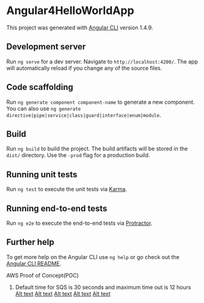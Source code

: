 # Angular4HelloWorldApp

This project was generated with [Angular CLI](https://github.com/angular/angular-cli) version 1.4.9.

## Development server

Run `ng serve` for a dev server. Navigate to `http://localhost:4200/`. The app will automatically reload if you change any of the source files.

## Code scaffolding

Run `ng generate component component-name` to generate a new component. You can also use `ng generate directive|pipe|service|class|guard|interface|enum|module`.

## Build

Run `ng build` to build the project. The build artifacts will be stored in the `dist/` directory. Use the `-prod` flag for a production build.

## Running unit tests

Run `ng test` to execute the unit tests via [Karma](https://karma-runner.github.io).

## Running end-to-end tests

Run `ng e2e` to execute the end-to-end tests via [Protractor](http://www.protractortest.org/).

## Further help

To get more help on the Angular CLI use `ng help` or go check out the [Angular CLI README](https://github.com/angular/angular-cli/blob/master/README.md).

AWS Proof of Concept(POC)
1. Default time for SQS is 30 seconds and maximum time out is 12 hours
[Alt text](https://ibb.co/mh7BAm)
[Alt text](https://ibb.co/gbnYO6)
[Alt text](https://ibb.co/dKJjVm)
[Alt text](https://ibb.co/mBkni6)
[Alt text](https://ibb.co/drW4Vm)
